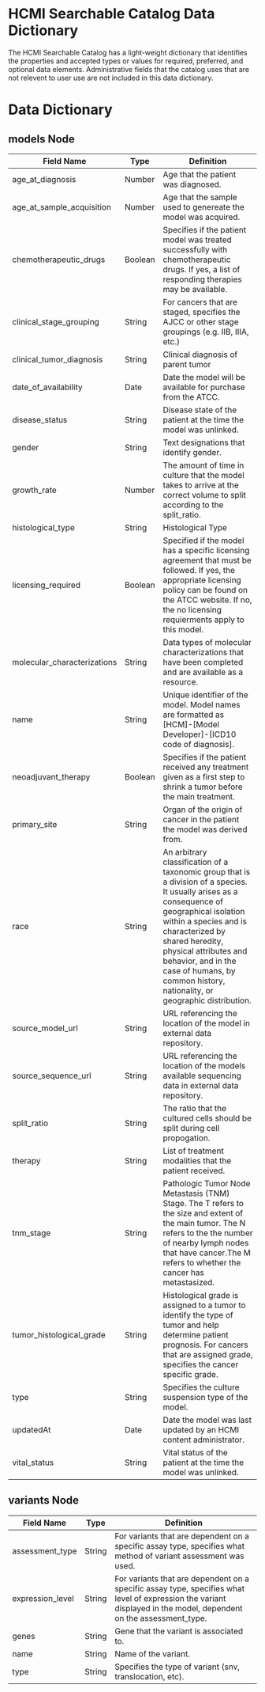 # HCMI Searchable Catalog Data Dictionary 

The HCMI Searchable Catalog has a light-weight dictionary that identifies the properties and accepted types or values for required, preferred, and optional data elements.  Administrative fields that the catalog uses that are not relevent to user use are not included in this data dictionary. 

# Data Dictionary

## models Node


| Field Name | Type | Definition |
|-----------------------------|---------|-----------------------------------------------------------------------------------------------------------------------------------------------------------------------------------------------------------------------------------------------------------------------------------------------------------------------------------|
| age_at_diagnosis | Number | Age that the patient was diagnosed. |
| age_at_sample_acquisition | Number | Age that the sample used to genereate the model was acquired.  |
| chemotherapeutic_drugs | Boolean | Specifies if the patient model was treated successfully with chemotherapeutic drugs.  If yes, a list of responding therapies may be available.  |
| clinical_stage_grouping | String | For cancers that are staged, specifies the AJCC or other stage groupings (e.g. IIB, IIIA, etc.) |
| clinical_tumor_diagnosis | String | Clinical diagnosis of parent tumor |
| date_of_availability | Date | Date the model will be available for purchase from the ATCC. |
| disease_status | String | Disease state of the patient at the time the model was unlinked. |
| gender | String | Text designations that identify gender. |
| growth_rate | Number | The amount of time in culture that the model takes to arrive at the correct volume to split according to the split_ratio.  |
| histological_type | String | Histological Type |
| licensing_required | Boolean | Specified if the model has a specific licensing agreement that must be followed.  If yes, the appropriate licensing policy can be found on the ATCC website. If no, the no licensing requierments apply to this model.   |
| molecular_characterizations | String | Data types of molecular characterizations that have been completed and are available as a resource.  |
| name | String | Unique identifier of the model.  Model names are formatted as [HCM]-[Model Developer]-[ICD10 code of diagnosis]. |
| neoadjuvant_therapy | Boolean | Specifies if the patient received any treatment given as a first step to shrink a tumor before the main treatment. |
| primary_site | String | Organ of the origin of cancer in the patient the model was derived from.  |
| race | String | An arbitrary classification of a taxonomic group that is a division of a species. It usually arises as a consequence of geographical isolation within a species and is characterized by shared heredity, physical attributes and behavior, and in the case of humans, by common history, nationality, or geographic distribution. |
| source_model_url | String | URL referencing the location of the model in external data repository.  |
| source_sequence_url | String | URL referencing the location of the models available sequencing data in external data repository. |
| split_ratio | String | The ratio that the cultured cells should be split during cell propogation.  |
| therapy | String | List of treatment modalities that the patient received.  |
| tnm_stage | String | Pathologic Tumor Node Metastasis (TNM) Stage. The T refers to the size and extent of the main tumor. The N refers to the the number of nearby lymph nodes that have cancer.The M refers to whether the cancer has metastasized.  |
| tumor_histological_grade | String | Histological grade is assigned to a tumor to identify the type of tumor and help determine patient prognosis.  For cancers that are assigned grade, specifies the cancer specific grade.  |
| type | String | Specifies the culture suspension type of the model.   |
| updatedAt | Date | Date the model was last updated by an HCMI content administrator.  |
| vital_status | String | Vital status of the patient at the time the model was unlinked. |


## variants Node
| Field Name | Type | Definition |
|------------------|--------|---------------------------------------------------------------------------------------------------------------------------------------------------------------------|
| assessment_type | String | For variants that are dependent on a specific assay type, specifies what method of variant assessment was used.  |
| expression_level | String | For variants that are dependent on a specific assay type, specifies what level of expression the variant displayed in the model, dependent on the assessment_type.  |
| genes | String | Gene that the variant is associated to. |
| name | String | Name of the variant. |
| type | String | Specifies the type of variant (snv, translocation, etc). |